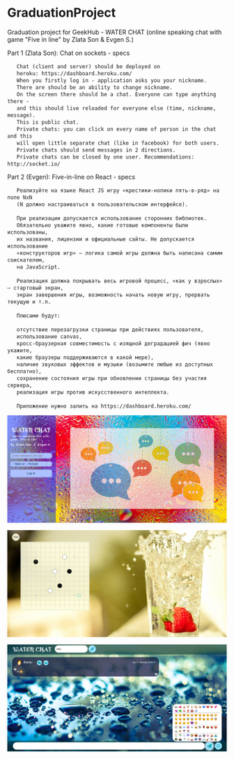 # GraduationProject
Graduation project for GeekHub - WATER CHAT (online speaking chat with game "Five in line" by Zlata Son & Evgen S.)

Part 1 (Zlata Son): Chat on sockets - specs

       Chat (client and server) should be deployed on
       heroku: https://dashboard.heroku.com/
       When you firstly log in - application asks you your nickname.
       There are should be an ability to change nickname.
       On the screen there should be a chat. Everyone can type anything there -
       and this should live reloaded for everyone else (time, nickname, message).
       This is public chat.
       Private chats: you can click on every name of person in the chat and this
       will open little separate chat (like in facebook) for both users.
       Private chats should send messages in 2 directions.
       Private chats can be closed by one user. Recommendations: http://socket.io/

Part 2 (Evgen): Five-in-line on React - specs

       Реализуйте на языке React JS игру «крестики-нолики пять-в-ряд» на поле NxN
       (N должно настраиваться в пользовательском интерфейсе).

       При реализации допускается использование сторонних библиотек.
       Обязательно укажите явно, какие готовые компоненты были использованы,
       их названия, лицензии и официальные сайты. Не допускается использование
       «конструкторов игр» — логика самой игры должна быть написана самим соискателем,
       на JavaScript.

       Реализация должна покрывать весь игровой процесс, «как у взрослых» — стартовый экран,
       экран завершения игры, возможность начать новую игру, прервать текущую и т.п.

       Плюсами будут:

       отсутствие перезагрузки страницы при действиях пользователя,
       использование canvas,
       кросс-браузерная совместимость с изящной деградацией фич (явно укажите,
       какие браузеры поддерживаются в какой мере),
       наличие звуковых эффектов и музыки (возьмите любые из доступных бесплатно),
       сохранение состояния игры при обновлении страницы без участия сервера,
       реализация игры против искусственного интеллекта.

       Приложение нужно залить на https://dashboard.heroku.com/

![1 screen](public/img/sc1.png)

![2 screen](public/img/sc2.png)

![3 screen](public/img/sc3.png)

